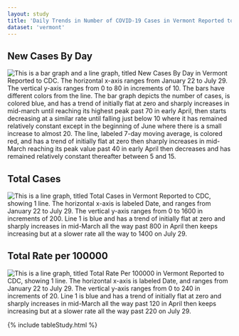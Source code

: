 ```yaml
---
layout: study
title: 'Daily Trends in Number of COVID-19 Cases in Vermont Reported to CDC'
dataset: 'vermont'
---
```


## New Cases By Day
<img src="{{site.baseurl}}/images/study/vermont/NewCasesByDay.png" class="img-responsive" alt="This is a bar graph and a line graph, titled New Cases By Day in Vermont Reported to CDC. The horizontal x-axis ranges from January 22 to July 29. The vertical y-axis ranges from 0 to 80 in increments of 10. The bars have different colors from the line. The bar graph depicts the number of cases, is colored blue, and has a trend of initially flat at zero and sharply increases in mid-march until reaching its highest peak past 70 in early April, then starts decreasing at a similar rate until falling just below 10 where it has remained relatively constant except in the beginning of June where there is a small increase to almost 20. The line, labeled 7-day moving average, is colored red, and has a trend of initially flat at zero then sharply increases in mid-March reaching its peak value past 40 in early April then decreases and has remained relatively constant thereafter between 5 and 15."> 


## Total Cases
<img src="{{site.baseurl}}/images/study/vermont/TotalCases.png" class="img-responsive" alt="This is a line graph, titled Total Cases in Vermont Reported to CDC, showing 1 line. The horizontal x-axis is labeled Date, and ranges from January 22 to July 29. The vertical y-axis ranges from 0 to 1600 in increments of 200. Line 1 is blue and has a trend of initially flat at zero and sharply increases in mid-March all the way past 800 in April then keeps increasing but at a slower rate all the way to 1400 on July 29."> 


## Total Rate per 100000
<img src="{{site.baseurl}}/images/study/vermont/TotalRate.png" class="img-responsive" alt="This is a line graph, titled Total Rate Per 100000 in Vermont Reported to CDC, showing 1 line. The horizontal x-axis is labeled Date, and ranges from January 22 to July 29. The vertical y-axis ranges from 0 to 240 in increments of 20. Line 1 is blue and has a trend of initially flat at zero and sharply increases in mid-March all the way past 120 in April then keeps increasing but at a slower rate all the way past 220 on July 29."> 


{% include tableStudy.html %}










